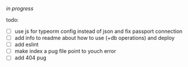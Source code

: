 _in progress_


todo: 
- [ ] use js for typeorm config instead of json and fix passport connection
- [ ] add info to readme about how to use (+db operations) and deploy 
- [ ] add eslint
- [ ] make index a pug file point to youch error
- [ ] add 404 pug
